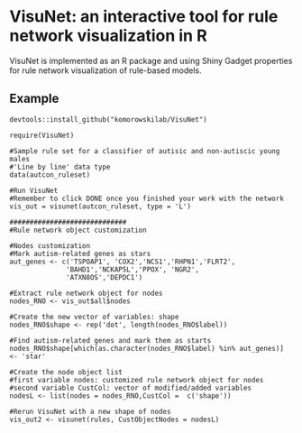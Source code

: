 # VisuNet: an interactive tool for rule network visualization in R

VisuNet is implemented as an R package and using Shiny Gadget properties for rule network visualization of rule-based models. 

## Example

```` 
devtools::install_github("komorowskilab/VisuNet")

require(VisuNet)

#Sample rule set for a classifier of autisic and non-autiscic young males
#'Line by line' data type
data(autcon_ruleset)

#Run VisuNet
#Remember to click DONE once you finished your work with the network
vis_out = visunet(autcon_ruleset, type = 'L')

#############################
#Rule network object customization

#Nodes customization
#Mark autism-related genes as stars
aut_genes <- c('TSPOAP1', 'COX2','NCS1','RHPN1','FLRT2',
              'BAHD1','NCKAP5L','PPOX', 'NGR2',
              'ATXN8OS','DEPDC1')

#Extract rule network object for nodes
nodes_RNO <- vis_out$all$nodes

#Create the new vector of variables: shape
nodes_RNO$shape <- rep('dot', length(nodes_RNO$label))

#Find autism-related genes and mark them as starts 
nodes_RNO$shape[which(as.character(nodes_RNO$label) %in% aut_genes)] <- 'star'

#Create the node object list
#first variable nodes: customized rule network object for nodes
#second variable CustCol: vector of modified/added variables
nodesL <- list(nodes = nodes_RNO,CustCol =  c('shape'))

#Rerun VisuNet with a new shape of nodes
vis_out2 <- visunet(rules, CustObjectNodes = nodesL)
````
